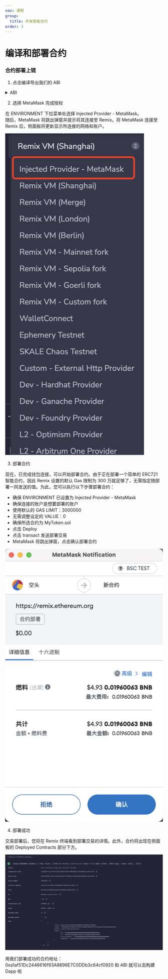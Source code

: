 ```yaml
---
nav: 课程
group:
  title: 开发智能合约
order: 3
---
```


# 编译和部署合约

### 合约部署上链

1. 点击编译导出我们的 ABI
<details> 
<summary> ABI </summary>
<code>
[
	{
		"inputs": [],
		"stateMutability": "nonpayable",
		"type": "constructor"
	},
	{
		"inputs": [
			{
				"internalType": "address",
				"name": "sender",
				"type": "address"
			},
			{
				"internalType": "uint256",
				"name": "tokenId",
				"type": "uint256"
			},
			{
				"internalType": "address",
				"name": "owner",
				"type": "address"
			}
		],
		"name": "ERC721IncorrectOwner",
		"type": "error"
	},
	{
		"inputs": [
			{
				"internalType": "address",
				"name": "operator",
				"type": "address"
			},
			{
				"internalType": "uint256",
				"name": "tokenId",
				"type": "uint256"
			}
		],
		"name": "ERC721InsufficientApproval",
		"type": "error"
	},
	{
		"inputs": [
			{
				"internalType": "address",
				"name": "approver",
				"type": "address"
			}
		],
		"name": "ERC721InvalidApprover",
		"type": "error"
	},
	{
		"inputs": [
			{
				"internalType": "address",
				"name": "operator",
				"type": "address"
			}
		],
		"name": "ERC721InvalidOperator",
		"type": "error"
	},
	{
		"inputs": [
			{
				"internalType": "address",
				"name": "owner",
				"type": "address"
			}
		],
		"name": "ERC721InvalidOwner",
		"type": "error"
	},
	{
		"inputs": [
			{
				"internalType": "address",
				"name": "receiver",
				"type": "address"
			}
		],
		"name": "ERC721InvalidReceiver",
		"type": "error"
	},
	{
		"inputs": [
			{
				"internalType": "address",
				"name": "sender",
				"type": "address"
			}
		],
		"name": "ERC721InvalidSender",
		"type": "error"
	},
	{
		"inputs": [
			{
				"internalType": "uint256",
				"name": "tokenId",
				"type": "uint256"
			}
		],
		"name": "ERC721NonexistentToken",
		"type": "error"
	},
	{
		"inputs": [
			{
				"internalType": "address",
				"name": "owner",
				"type": "address"
			}
		],
		"name": "OwnableInvalidOwner",
		"type": "error"
	},
	{
		"inputs": [
			{
				"internalType": "address",
				"name": "account",
				"type": "address"
			}
		],
		"name": "OwnableUnauthorizedAccount",
		"type": "error"
	},
	{
		"anonymous": false,
		"inputs": [
			{
				"indexed": true,
				"internalType": "address",
				"name": "owner",
				"type": "address"
			},
			{
				"indexed": true,
				"internalType": "address",
				"name": "approved",
				"type": "address"
			},
			{
				"indexed": true,
				"internalType": "uint256",
				"name": "tokenId",
				"type": "uint256"
			}
		],
		"name": "Approval",
		"type": "event"
	},
	{
		"anonymous": false,
		"inputs": [
			{
				"indexed": true,
				"internalType": "address",
				"name": "owner",
				"type": "address"
			},
			{
				"indexed": true,
				"internalType": "address",
				"name": "operator",
				"type": "address"
			},
			{
				"indexed": false,
				"internalType": "bool",
				"name": "approved",
				"type": "bool"
			}
		],
		"name": "ApprovalForAll",
		"type": "event"
	},
	{
		"anonymous": false,
		"inputs": [
			{
				"indexed": true,
				"internalType": "address",
				"name": "previousOwner",
				"type": "address"
			},
			{
				"indexed": true,
				"internalType": "address",
				"name": "newOwner",
				"type": "address"
			}
		],
		"name": "OwnershipTransferred",
		"type": "event"
	},
	{
		"anonymous": false,
		"inputs": [
			{
				"indexed": true,
				"internalType": "address",
				"name": "from",
				"type": "address"
			},
			{
				"indexed": true,
				"internalType": "address",
				"name": "to",
				"type": "address"
			},
			{
				"indexed": true,
				"internalType": "uint256",
				"name": "tokenId",
				"type": "uint256"
			}
		],
		"name": "Transfer",
		"type": "event"
	},
	{
		"inputs": [
			{
				"internalType": "address",
				"name": "to",
				"type": "address"
			},
			{
				"internalType": "uint256",
				"name": "tokenId",
				"type": "uint256"
			}
		],
		"name": "approve",
		"outputs": [],
		"stateMutability": "nonpayable",
		"type": "function"
	},
	{
		"inputs": [
			{
				"internalType": "address",
				"name": "owner",
				"type": "address"
			}
		],
		"name": "balanceOf",
		"outputs": [
			{
				"internalType": "uint256",
				"name": "",
				"type": "uint256"
			}
		],
		"stateMutability": "view",
		"type": "function"
	},
	{
		"inputs": [
			{
				"internalType": "uint256",
				"name": "tokenId",
				"type": "uint256"
			}
		],
		"name": "getApproved",
		"outputs": [
			{
				"internalType": "address",
				"name": "",
				"type": "address"
			}
		],
		"stateMutability": "view",
		"type": "function"
	},
	{
		"inputs": [
			{
				"internalType": "address",
				"name": "owner",
				"type": "address"
			},
			{
				"internalType": "address",
				"name": "operator",
				"type": "address"
			}
		],
		"name": "isApprovedForAll",
		"outputs": [
			{
				"internalType": "bool",
				"name": "",
				"type": "bool"
			}
		],
		"stateMutability": "view",
		"type": "function"
	},
	{
		"inputs": [],
		"name": "name",
		"outputs": [
			{
				"internalType": "string",
				"name": "",
				"type": "string"
			}
		],
		"stateMutability": "view",
		"type": "function"
	},
	{
		"inputs": [],
		"name": "owner",
		"outputs": [
			{
				"internalType": "address",
				"name": "",
				"type": "address"
			}
		],
		"stateMutability": "view",
		"type": "function"
	},
	{
		"inputs": [
			{
				"internalType": "uint256",
				"name": "tokenId",
				"type": "uint256"
			}
		],
		"name": "ownerOf",
		"outputs": [
			{
				"internalType": "address",
				"name": "",
				"type": "address"
			}
		],
		"stateMutability": "view",
		"type": "function"
	},
	{
		"inputs": [],
		"name": "renounceOwnership",
		"outputs": [],
		"stateMutability": "nonpayable",
		"type": "function"
	},
	{
		"inputs": [
			{
				"internalType": "address",
				"name": "to",
				"type": "address"
			}
		],
		"name": "safeMint",
		"outputs": [],
		"stateMutability": "nonpayable",
		"type": "function"
	},
	{
		"inputs": [
			{
				"internalType": "address",
				"name": "from",
				"type": "address"
			},
			{
				"internalType": "address",
				"name": "to",
				"type": "address"
			},
			{
				"internalType": "uint256",
				"name": "tokenId",
				"type": "uint256"
			}
		],
		"name": "safeTransferFrom",
		"outputs": [],
		"stateMutability": "nonpayable",
		"type": "function"
	},
	{
		"inputs": [
			{
				"internalType": "address",
				"name": "from",
				"type": "address"
			},
			{
				"internalType": "address",
				"name": "to",
				"type": "address"
			},
			{
				"internalType": "uint256",
				"name": "tokenId",
				"type": "uint256"
			},
			{
				"internalType": "bytes",
				"name": "data",
				"type": "bytes"
			}
		],
		"name": "safeTransferFrom",
		"outputs": [],
		"stateMutability": "nonpayable",
		"type": "function"
	},
	{
		"inputs": [
			{
				"internalType": "address",
				"name": "operator",
				"type": "address"
			},
			{
				"internalType": "bool",
				"name": "approved",
				"type": "bool"
			}
		],
		"name": "setApprovalForAll",
		"outputs": [],
		"stateMutability": "nonpayable",
		"type": "function"
	},
	{
		"inputs": [
			{
				"internalType": "bytes4",
				"name": "interfaceId",
				"type": "bytes4"
			}
		],
		"name": "supportsInterface",
		"outputs": [
			{
				"internalType": "bool",
				"name": "",
				"type": "bool"
			}
		],
		"stateMutability": "view",
		"type": "function"
	},
	{
		"inputs": [],
		"name": "symbol",
		"outputs": [
			{
				"internalType": "string",
				"name": "",
				"type": "string"
			}
		],
		"stateMutability": "view",
		"type": "function"
	},
	{
		"inputs": [
			{
				"internalType": "uint256",
				"name": "tokenId",
				"type": "uint256"
			}
		],
		"name": "tokenURI",
		"outputs": [
			{
				"internalType": "string",
				"name": "",
				"type": "string"
			}
		],
		"stateMutability": "view",
		"type": "function"
	},
	{
		"inputs": [
			{
				"internalType": "address",
				"name": "from",
				"type": "address"
			},
			{
				"internalType": "address",
				"name": "to",
				"type": "address"
			},
			{
				"internalType": "uint256",
				"name": "tokenId",
				"type": "uint256"
			}
		],
		"name": "transferFrom",
		"outputs": [],
		"stateMutability": "nonpayable",
		"type": "function"
	},
	{
		"inputs": [
			{
				"internalType": "address",
				"name": "newOwner",
				"type": "address"
			}
		],
		"name": "transferOwnership",
		"outputs": [],
		"stateMutability": "nonpayable",
		"type": "function"
	}
]
</code>
</details>

2. 选择 MetaMask 完成授权

在 ENVIRONMENT 下拉菜单处选择 Injected Provider - MetaMask。  
随后，MetaMask 将跳出弹窗并提示将其连接至 Remix。将 MetaMask 连接至 Remix 后，侧面板将更新显示所连接的网络和账户。

![](./img/changeNode.png)

3. 部署合约

现在，已完成钱包连接，可以开始部署合约。由于正在部署一个简单的 ERC721 智能合约，因此 Remix 设置的默认 Gas 限制为 300 万就足够了，无需指定随部署一同发送的值。为此，您可以执行以下步骤部署合约：

- 确保 ENVIRONMENT 已设置为 Injected Provider - MetaMask
- 确保连接的账户是想要部署的账户
- 使用默认的 GAS LIMIT：3000000
- 无需调整设定的 VALUE：0
- 确保所选合约为 MyToken.sol
- 点击 Deploy
- 点击 transact 发送部署交易
- MetaMask 将跳出弹窗，点击确认部署合约

![](./img/sendTrans.png)

4. 部署成功

交易部署后，您将在 Remix 终端看到部署交易的详情。此外，合约将出现在侧面板的 Deployed Contracts 部分下方。

![](./img/transInfo.png)

用我们部署成功的合约地址：0xa1af51Dc2446616f93A8896E7C0DDb3c64cf0920 和 ABI 就可以去构建 Dapp 啦

